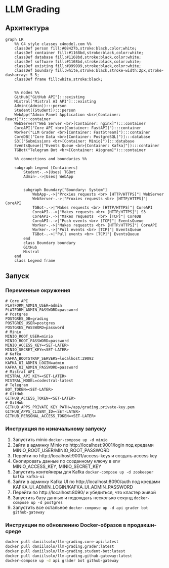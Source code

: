 # LLM Grading

## Архитектура

```mermaid
graph LR
    %% C4 style classes c4model.com %%
    classDef person fill:#08427b,stroke:black,color:white;
    classDef container fill:#1168bd,stroke:black,color:white;
    classDef database fill:#1168bd,stroke:black,color:white;
    classDef software fill:#1168bd,stroke:black,color:white;
    classDef existing fill:#999999,stroke:black,color:white;
    classDef boundary fill:white,stroke:black,stroke-width:2px,stroke-dasharray: 5 5;
    classDef frame fill:white,stroke:black;


    %% nodes %%
    GitHub["GitHub API"]:::existing
    Mistral["Mistral AI API"]:::existing
    Admin((Admin)):::person
    Student((Student)):::person
    WebApp("Admin Panel Application <br>[Container: React]"):::container
    WebServer("Web Server <br>[Container: nginx]"):::container
    CoreAPI("Core API <br>[Container: FastAPI]"):::container
    Worker("LLM Grader <br>[Container: FastStream]"):::container
    CoreDB[("Core Data <br>[Container: PostgreSQL]")]:::database
    S3[("Submissions <br>[Container: Minio]")]:::database
    EventsQueue(["Events Queue <br>[Container: Kafka]"]):::container
    TGBot("Telegram Bot <br>[Container: Aiogram]"):::container

    %% connections and boundaries %%
    
    subgraph Legend [Containers]
        Student-.->|Uses| TGBot
        Admin-.->|Uses| WebApp
        
        
        subgraph Boundary["Boundary: System"]
            WebApp-.->|"Proxies requests <br> [HTTP/HTTPS]"| WebServer
            WebServer-.->|"Proxies requests <br> [HTTP/HTTPS]"| CoreAPI
            TGBot-.->|"Makes requests <br> [HTTP/HTTPS]"| CoreAPI
            CoreAPI-.->|"Makes requests <br> [HTTP/HTTPS]"| S3
            CoreAPI-.->|"Makes requests  <br> [TCP]"| CoreDB
            CoreAPI-.->|"Push events <br> [TCP]"| EventsQueue
            Worker-.->|"Makes requestts <br> [HTTP/HTTPS]"| CoreAPI
            Worker-.->|"Pull events <br> [TCP]"| EventsQueue
            TGBot-.->|"Pull events <br> [TCP]"| EventsQueue
        end
        class Boundary boundary
        GitHub
        Mistral
    end
    class Legend frame
```

## Запуск

### Переменные окружения

```env
# Core API
PLATFORM_ADMIN_USER=admin
PLATFORM_ADMIN_PASSWORD=password
# Postgres
POSTGRES_DB=grading
POSTGRES_USER=postgres
POSTGRES_PASSWORD=password
# Minio
MINIO_ROOT_USER=minio
MINIO_ROOT_PASSWORD=password
MINIO_ACCESS_KEY=<SET-LATER>
MINIO_SECRET_KEY=<SET-LATER>
# Kafka
KAFKA_BOOTSTRAP_SERVERS=localhost:29092
KAFKA_UI_ADMIN_LOGIN=admin
KAFKA_UI_ADMIN_PASSWORD=password
# Mistral API
MISTRAL_API_KEY=<SET-LATER>
MISTRAL_MODEL=codestral-latest
# Telegram
BOT_TOKEN=<SET-LATER>
# GitHub
GITHUB_ACCESS_TOKEN=<SET-LATER>
# GitHub
GITHUB_APPS_PRIVATE_KEY_PATH=/app/grading.private-key.pem
GITHUB_APPS_CLIENT_ID=<SET-LATER>
GITHUB_PERSONAL_ACCESS_TOKEN=<SET-LATER>
```

### Инструкция по изначальному запуску

1. Запустить minio `docker-compose up -d minio`
2. Зайти в админку Minio по http://localhost:9001/login под кредами MINIO_ROOT_USER/MINIO_ROOT_PASSWORD
3. Перейти по http://localhost:9001/access-keys и создать access key
4. Скопировать данные по созданному ключу в env MINIO_ACCESS_KEY, MINIO_SECRET_KEY
5. Запустить контейнеры для Kafka `docker-compose up -d zookeeper kafka kafka-ui`
6. Зайти в админку Kafka UI по http://localhost:8090/auth под кредами KAFKA_UI_ADMIN_LOGIN/KAFKA_UI_ADMIN_PASSWORD
7. Перейти по http://localhost:8090/ и убедиться, что кластер живой
8. Запустить базу данных и подождать несколько секунд `docker-compose up -d postgres`
9. Запустить все остальное `docker-compose up -d api grader bot github-gateway`

### Инструкции по обновлению Docker-образов в продакшн-среде

```bash
docker pull daniilsolo/llm-grading.core-api:latest 
docker pull daniilsolo/llm-grading.grader:latest 
docker pull daniilsolo/llm-grading.student-bot:latest 
docker pull daniilsolo/llm-grading.github-gateway:latest
docker-compose up -d api grader bot github-gateway
```